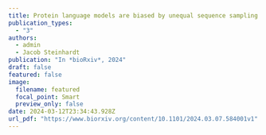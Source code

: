 ```yaml
---
title: Protein language models are biased by unequal sequence sampling across the tree of life
publication_types:
  - "3"
authors:
  - admin
  - Jacob Steinhardt
publication: "In *bioRxiv*, 2024"
draft: false
featured: false
image:
  filename: featured
  focal_point: Smart
  preview_only: false
date: 2024-03-12T23:34:43.928Z
url_pdf: "https://www.biorxiv.org/content/10.1101/2024.03.07.584001v1"
---
```

